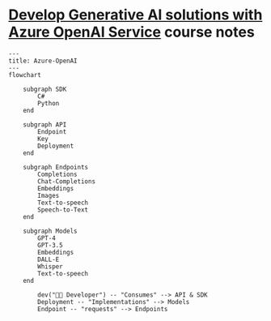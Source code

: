 # [Develop Generative AI solutions with Azure OpenAI Service](https://learn.microsoft.com/en-us/training/paths/develop-ai-solutions-azure-openai/) course notes

```mermaid
---
title: Azure-OpenAI
---
flowchart
        
    subgraph SDK
        C#
        Python
    end

    subgraph API
        Endpoint
        Key
        Deployment
    end

    subgraph Endpoints
        Completions
        Chat-Completions
        Embeddings
        Images
        Text-to-speech
        Speech-to-Text
    end       

    subgraph Models
        GPT-4
        GPT-3.5
        Embeddings
        DALL-E
        Whisper
        Text-to-speech
    end

        dev("👩‍💻 Developer") -- "Consumes" --> API & SDK
        Deployment -- "Implementations" --> Models
        Endpoint -- "requests" --> Endpoints
```
